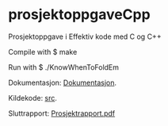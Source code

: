 # prosjektoppgaveCpp
Prosjektoppgave i Effektiv kode med C og C++

Compile with $ make

Run with $ ./KnowWhenToFoldEm

Dokumentasjon: [Dokumentasjon](Dokumentasjon).

Kildekode: [src](src).

Sluttrapport: [Prosjektrapport.pdf](Prosjektrapport)
